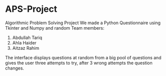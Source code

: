 # APS-Project
Algorithmic Problem Solving Project
We made a Python Questionnaire using Tkinter and Numpy and random
Team members:
  1. Abdullah Tariq
  2. Ahla Haider
  3. Aitzaz Rahim

The interface displays questions at random from a big pool of questions and gives the user three attempts to try, after 3 wrong attempts the question changes.
